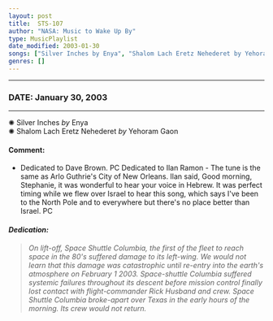 ```yaml
---
layout: post
title:  STS-107
author: "NASA: Music to Wake Up By"
type: MusicPlaylist
date_modified: 2003-01-30
songs: ["Silver Inches by Enya", "Shalom Lach Eretz Nehederet by Yehoram Gaon"]
genres: []
---
```


----
### DATE: January 30, 2003
----
✺ Silver Inches *by* Enya    &nbsp;<br />
✺ Shalom Lach Eretz Nehederet *by* Yehoram Gaon  

#### Comment:
* Dedicated to Dave Brown. PC
Dedicated to Ilan Ramon - The tune is the same as Arlo Guthrie's City of New Orleans. Ilan said, Good morning, Stephanie, it was wonderful to hear your voice in Hebrew. It was perfect timing while we flew over Israel to hear this song, which says I've been to the North Pole and to everywhere but there's no place better than Israel. PC

#### *Dedication:*
> *On lift-off, Space Shuttle Columbia, the first of the fleet to reach space in the 80's suffered damage to its left-wing. We would not learn that this damage was catastrophic until re-entry into the earth's atmosphere on February 1 2003. Space-shuttle Columbia suffered systemic failures throughout its descent before mission control finally lost contact with flight-commander Rick Husband and crew. Space Shuttle Columbia broke-apart over Texas in the early hours of the morning. Its crew would not return.*

<br/>
<center>
	<a target="_blank"
	   href="https://twitter.com/intent/tweet?hashtags=Space,NASA,Playlist,NASAWakeupCalls,SpaceProgram&text=🚀 {{ page.author}}, '{{ page.songs.first }}' {{ page.title }}, {{ page.date | date: '%B %d, %Y' }}, {{ site.url }}{{ page.url }}&via=nasawakeupcalls"><i class="fab fa-twitter" title="Tweet this page" alt="Tweet this page" style="font-size: 1.3em;"></i></a>
	&nbsp; 	<i class="fas fa-user-astronaut" style="font-size: 1.5em;"></i> &nbsp;
    <a id="custom_amazon_link"
       type="amzn" search="#"
       category="popular music">
    <i class="fab fa-amazon" style="font-size: 1.3em;"></i></a>
</center>

<!-- Randomly resolve an individual entry from a song array -->
<script src="/assets/javascript/seedrandom.min.js"></script>
<script>
  var wake_me_up = ["Silver Inches by Enya", "Shalom Lach Eretz Nehederet by Yehoram Gaon"];
  var prng = new Math.seedrandom();
  function randomSong() {
    song = wake_me_up[Math.floor(Math.random() * wake_me_up.length)];
    var amazon_link = document.getElementById("custom_amazon_link");
    amazon_link.setAttribute("search", song);
  }
  window.onload = randomSong();
</script>
